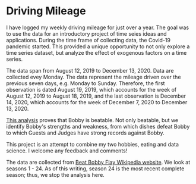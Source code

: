 # Driving Mileage
 
I have logged my weekly driving mileage for just over a year. The goal was to use the data for an introductory project of time seies ideas and applications. During the time frame of collecting data, the Covid-19 pandemic started. This provided a unique opportunity to not only explore a time series dataset, but analyze the effect of exogenous factors on a time series. 

The data span from August 12, 2019 to December 13, 2020. Data are collected evey Monday. The data represent the mileage driven over the previous seven days, e.g. Monday to Sunday. Therefore, the first observation is dated August 19, 2019, which accounts for the week of August 12, 2019 to August 18, 2019, and the last observation is December 14, 2020, which accounts for the week of December 7, 2020 to December 13, 2020. 

[This analysis](https://github.com/Mike-Jarmola/Does_Bobby_Flay_Always_Win/blob/master/Does_Bobby_Flay_Always_Win_Analysis.ipynb) proves that Bobby is beatable. Not only beatable, but we identify Bobby's strengths and weakness, from which dishes defeat Bobby to which Guests and Judges have strong records against Bobby. 

 This project is an attempt to combine my two hobbies, eating and data science. I welcome any feedback and comments!
 
 The data are collected from [Beat Bobby Flay Wikipedia website](https://en.wikipedia.org/wiki/Beat_Bobby_Flay). We look at seasons 1 - 24. As of this writing, season 24 is the most recent complete season; thus, we stop the analysis here. 
 
 

